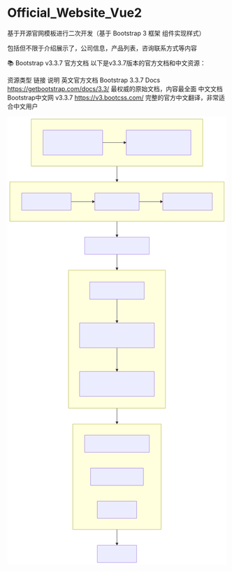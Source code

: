 # Official_Website_Vue2
基于开源官网模板进行二次开发（基于 Bootstrap 3 框架 组件实现样式）

包括但不限于介绍展示了，公司信息，产品列表，咨询联系方式等内容

📚 Bootstrap v3.3.7 官方文档
以下是v3.3.7版本的官方文档和中文资源：

资源类型	链接	说明
英文官方文档	Bootstrap 3.3.7 Docs https://getbootstrap.com/docs/3.3/ 	最权威的原始文档，内容最全面
中文文档	Bootstrap中文网 v3.3.7	 https://v3.bootcss.com/  完整的官方中文翻译，非常适合中文用户

![项目图标](./src/assets/img/deepseek_mermaid.svg)
